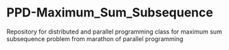 # PPD-Maximum_Sum_Subsequence
Repository for distributed and parallel programming class for maximum sum subsequence problem from marathon of parallel programming
